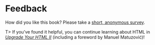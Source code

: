 # Feedback

How did you like this book? Please take a [short, anonymous survey](https://docs.google.com/forms/d/e/1FAIpQLSf0A8gOx4LOq0QiQGPHndoedWo5f01UaiJz9ZxIC-hKSpjRNQ/viewform).

T> If you’ve found it helpful, you can continue learning about HTML in [_Upgrade Your HTML II_](https://meiert.com/blog/upgrade-your-html-2/) (including a foreword by Manuel Matuzović)!